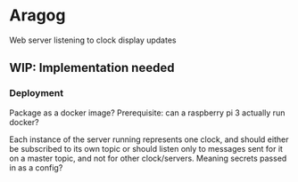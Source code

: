 # Aragog
Web server listening to clock display updates

## WIP: Implementation needed

### Deployment

Package as a docker image? Prerequisite: can a raspberry pi 3 actually run docker?

Each instance of the server running represents one clock, and should either be subscribed to its own topic or should listen only to messages sent for it on a master topic, and not for other clock/servers. Meaning secrets passed in as a config?

